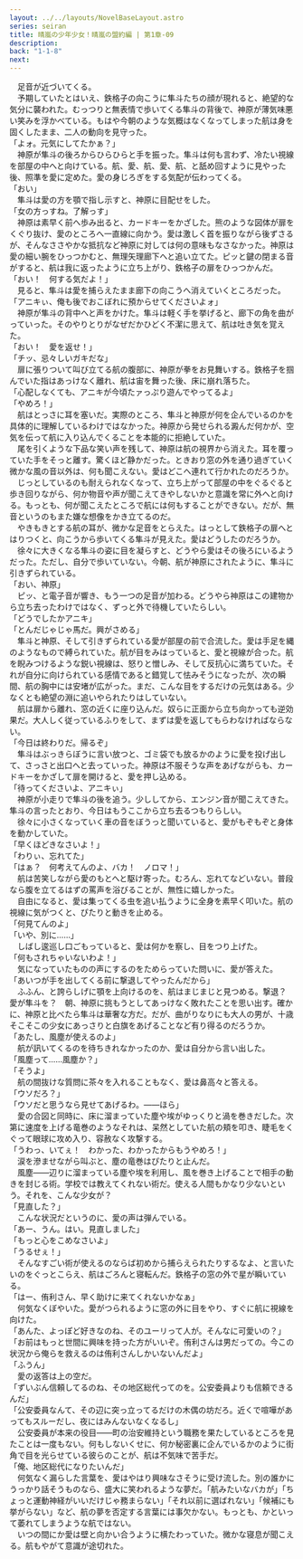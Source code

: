 ```yaml
---
layout: ../../layouts/NovelBaseLayout.astro
series: seiran
title: 晴嵐の少年少女！晴嵐の盟約編 | 第1章-09
description: 
back: "1-1-8"
next: 
---
```


　足音が近づいてくる。
<br>
　予期していたとはいえ、鉄格子の向こうに隼斗たちの顔が現れると、絶望的な気分に襲われた。むっつりと無表情で歩いてくる隼斗の背後で、神原が薄気味悪い笑みを浮かべている。もはや今朝のような気概はなくなってしまった航は身を固くしたまま、二人の動向を見守った。
<br>
「よォ。元気にしてたかぁ？」
<br>
　神原が隼斗の後ろからひらひらと手を振った。隼斗は何も言わず、冷たい視線を部屋の中へと向けている。航、愛、航、愛、航、と舐め回すように見やった後、照準を愛に定めた。愛の身じろぎをする気配が伝わってくる。
<br>
「おい」
<br>
　隼斗は愛の方を顎で指し示すと、神原に目配せをした。
<br>
「女の方っすね。了解っす」
<br>
　神原は素早く前へ歩み出ると、カードキーをかざした。熊のような図体が扉をくぐり抜け、愛のところへ一直線に向かう。愛は激しく首を振りながら後ずさるが、そんなささやかな抵抗など神原に対しては何の意味もなさなかった。神原は愛の細い腕をひっつかむと、無理矢理廊下へと追い立てた。ピッと鍵の閉まる音がすると、航は我に返ったように立ち上がり、鉄格子の扉をひっつかんだ。
<br>
「おい！　何する気だよ！」
<br>
　見ると、隼斗は愛を捕らえたまま廊下の向こうへ消えていくところだった。
<br>
「アニキぃ、俺も後でおこぼれに預からせてくださいよォ」
<br>
　神原が隼斗の背中へと声をかけた。隼斗は軽く手を挙げると、廊下の角を曲がっていった。そのやりとりがなぜだかひどく不潔に思えて、航は吐き気を覚えた。
<br>
「おい！　愛を返せ！」
<br>
「チッ、忌々しいガキだな」
<br>
　扉に張りついて叫び立てる航の腹部に、神原が拳をお見舞いする。鉄格子を掴んでいた指はあっけなく離れ、航は宙を舞った後、床に崩れ落ちた。
<br>
「心配しなくても、アニキが今頃たァっぷり遊んでやってるよ」
<br>
「やめろ！」
<br>
　航はとっさに耳を塞いだ。実際のところ、隼斗と神原が何を企んでいるのかを具体的に理解しているわけではなかった。神原から発せられる澱んだ何かが、空気を伝って航に入り込んでくることを本能的に拒絶していた。
<br>
　尾を引くような下品な笑い声を残して、神原は航の視界から消えた。耳を覆っていた手をそっと離す。驚くほど静かだった。ときおり窓の外を通り過ぎていく微かな風の音以外は、何も聞こえない。愛はどこへ連れて行かれたのだろうか。
<br>
　じっとしているのも耐えられなくなって、立ち上がって部屋の中をぐるぐると歩き回りながら、何か物音や声が聞こえてきやしないかと意識を常に外へと向ける。もっとも、何が聞こえたところで航には何もすることができない。だが、無音というのもまた嫌な想像をかき立てるのだ。
<br>
　やきもきとする航の耳が、微かな足音をとらえた。はっとして鉄格子の扉へとはりつくと、向こうから歩いてくる隼斗が見えた。愛はどうしたのだろうか。
<br>
　徐々に大きくなる隼斗の姿に目を凝らすと、どうやら愛はその後ろにいるようだった。ただし、自分で歩いていない。今朝、航が神原にされたように、隼斗に引きずられている。
<br>
「おい、神原」
<br>
　ピッ、と電子音が響き、もう一つの足音が加わる。どうやら神原はこの建物から立ち去ったわけではなく、ずっと外で待機していたらしい。
<br>
「どうでしたかアニキ」
<br>
「とんだじゃじゃ馬だ。興がさめる」
<br>
　隼斗と神原、そして引きずられている愛が部屋の前で合流した。愛は手足を縄のようなもので縛られていた。航が目をみはっていると、愛と視線が合った。航を睨みつけるような鋭い視線は、怒りと憎しみ、そして反抗心に満ちていた。それが自分に向けられている感情であると錯覚して怯みそうになったが、次の瞬間、航の胸中には安堵が広がった。まだ、こんな目をするだけの元気はある。少なくとも絶望の淵に追いやられたりはしていない。
<br>
　航は扉から離れ、窓の近くに座り込んだ。奴らに正面から立ち向かっても逆効果だ。大人しく従っているふりをして、まずは愛を返してもらわなければならない。
<br>
「今日は終わりだ。帰るぞ」
<br>
　隼斗はぶっきらぼうに言い放つと、ゴミ袋でも放るかのように愛を投げ出して、さっさと出口へと去っていった。神原は不服そうな声をあげながらも、カードキーをかざして扉を開けると、愛を押し込める。
<br>
「待ってくださいよ、アニキぃ」
<br>
　神原が小走りで隼斗の後を追う。少ししてから、エンジン音が聞こえてきた。隼斗の言ったとおり、今日はもうここから立ち去るつもりらしい。
<br>
　徐々に小さくなっていく車の音をぼうっと聞いていると、愛がもぞもぞと身体を動かしていた。
<br>
「早くほどきなさいよ！」
<br>
「わりぃ、忘れてた」
<br>
「はぁ？　何考えてんのよ、バカ！　ノロマ！」
<br>
　航は苦笑しながら愛のもとへと駆け寄った。むろん、忘れてなどいない。普段なら腹を立てるはずの罵声を浴びることが、無性に嬉しかった。
<br>
　自由になると、愛は集ってくる虫を追い払うように全身を素早く叩いた。航の視線に気がつくと、ぴたりと動きを止める。
<br>
「何見てんのよ」
<br>
「いや、別に……」
<br>
　しばし逡巡し口ごもっていると、愛は何かを察し、目をつり上げた。
<br>
「何もされちゃいないわよ！」
<br>
　気になっていたものの声にするのをためらっていた問いに、愛が答えた。
<br>
「あいつが手を出してくる前に撃退してやったんだから」
<br>
　ふふん、と誇らしげに顎を上向けるのを、航はまじまじと見つめる。撃退？　愛が隼斗を？　朝、神原に挑もうとしてあっけなく敗れたことを思い出す。確かに、神原と比べたら隼斗は華奢な方だ。だが、曲がりなりにも大人の男が、十歳そこそこの少女にあっさりと白旗をあげることなど有り得るのだろうか。
<br>
「あたし、風塵が使えるのよ」
<br>
　航が訊いてくるのを待ちきれなかったのか、愛は自分から言い出した。
<br>
「風塵って……風塵か？」
<br>
「そうよ」
<br>
　航の間抜けな質問に茶々を入れることもなく、愛は鼻高々と答える。
<br>
「ウソだろ？」
<br>
「ウソだと思うなら見せてあげるわ。――ほら」
<br>
　愛の合図と同時に、床に溜まっていた塵や埃がゆっくりと渦を巻きだした。次第に速度を上げる竜巻のようなそれは、呆然としていた航の頬を叩き、睫毛をくぐって眼球に攻め入り、容赦なく攻撃する。
<br>
「うわっ、いてぇ！　わかった、わかったからもうやめろ！」
<br>
　涙を滲ませながら叫ぶと、塵の竜巻はぴたりと止んだ。
<br>
　風塵――辺りに溜まっている塵や埃を利用し、風を巻き上げることで相手の動きを封じる術。学校では教えてくれない術だ。使える人間もかなり少ないという。それを、こんな少女が？
<br>
「見直した？」
<br>
　こんな状況だというのに、愛の声は弾んでいる。
<br>
「あー、うん。はい。見直しました」
<br>
「もっと心をこめなさいよ」
<br>
「うるせぇ！」
<br>
　そんなすごい術が使えるのならば初めから捕らえられたりするなよ、と言いたいのをぐっとこらえ、航はごろんと寝転んだ。鉄格子の窓の外で星が瞬いている。
<br>
「はー、侑利さん、早く助けに来てくれないかなぁ」
<br>
　何気なくぼやいた。愛がつられるように窓の外に目をやり、すぐに航に視線を向けた。
<br>
「あんた、よっぽど好きなのね、そのユーリって人が。そんなに可愛いの？」
<br>
「お前はもっと世間に興味を持った方がいいぞ。侑利さんは男だっての。今この状況から俺らを救えるのは侑利さんしかいないんだよ」
<br>
「ふうん」
<br>
　愛の返答は上の空だ。
<br>
「ずいぶん信頼してるのね、その地区総代ってのを。公安委員よりも信頼できるんだ」
<br>
「公安委員なんて、その辺に突っ立ってるだけの木偶の坊だろ。近くで喧嘩があってもスルーだし、夜にはみんないなくなるし」
<br>
　公安委員が本来の役目――町の治安維持という職務を果たしているところを見たことは一度もない。何もしないくせに、何か秘密裏に企んでいるかのように街角で目を光らせている彼らのことが、航は不気味で苦手だ。
<br>
「俺、地区総代になりたいんだ」
<br>
　何気なく漏らした言葉を、愛はやはり興味なさそうに受け流した。別の誰かにうっかり話そうものなら、盛大に笑われるような夢だ。「航みたいなバカが」「ちょっと運動神経がいいだけじゃ務まらない」「それ以前に選ばれない」「候補にも挙がらない」など、航の夢を否定する言葉には事欠かない。もっとも、かといって萎れてしまうような航ではない。
<br>
　いつの間にか愛は壁と向かい合うように横たわっていた。微かな寝息が聞こえる。航もやがて意識が途切れた。